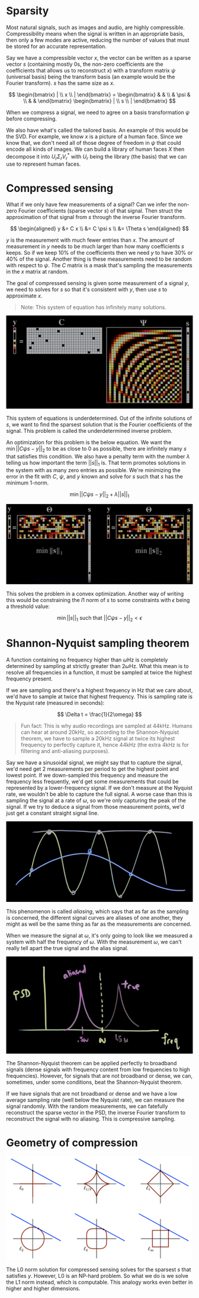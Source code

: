 # Sparsity

Most natural signals, such as images and audio, are highly compressible. Compressibility means when the signal is written in an appropriate basis, then only a few modes are active, reducing the number of values that must be stored for an accurate representation.

Say we have a compressible vector $x$, the vector can be written as a sparse vector $s$ (containing mostly 0s, the non-zero coefficients are the coefficients that allows us to reconstruct $x$) with a transform matrix $\psi$ (universal basis) being the transform basis (an example would be the Fourier transform). $s$ has the same size as $x$.

$$
\begin{bmatrix} | \\ x \\ | \end{bmatrix} = \begin{bmatrix}  & &  \\  & \psi &  \\  & &  \end{bmatrix} \begin{bmatrix} | \\ s \\ | \end{bmatrix}
$$

When we compress a signal, we need to agree on a basis transformation $\psi$ before compressing.

We also have what's called the tailored basis. An example of this would be the SVD. For example, we know $x$ is a picture of a human face. Since we know that, we don't need all of those degree of freedom in $\psi$ that could encode all kinds of images. We can build a library of human faces $X$ then decompose it into $U_r \Sigma_r V_r^*$ with $U_r$ being the library (the basis) that we can use to represent human faces.

# Compressed sensing

What if we only have few measurements of a signal? Can we infer the non-zero Fourier coefficients (sparse vector $s$) of that signal. Then struct the approximation of that signal from $s$ through the inverse Fourier transform.

$$
\begin{aligned}
y &= C x
\\
&= C \psi s
\\
&= \Theta s
\end{aligned}
$$

$y$ is the measurement with much fewer entries than $x$. The amount of measurement in $y$ needs to be much larger than how many coefficients $s$ keeps. So if we keep 10% of the coefficients then we need $y$ to have 30% or 40% of the signal. Another thing is these measurements need to be random with respect to $\psi$. The $C$ matrix is a mask that's sampling the measurements in the $x$ matrix at random.

The goal of compressed sensing is given some measurement of a signal $y$, we need to solves for $s$ so that it's consistent with $y$, then use $s$ to approximate $x$.

> Note: This system of equation has infinitely many solutions.

![](./Assets/compressed-sensing-matrices-fourier-basis.png)

This system of equations is underdetermined. Out of the infinite solutions of $s$, we want to find the sparsest solution that is the Fourier coefficients of the signal. This problem is called the underdetermined inverse problem.

An optimization for this problem is the below equation. We want the $\min|| C \psi s - y ||_2$ to be as close to 0 as possible, there are infinitely many $s$ that satisfies this condition. We also have a penalty term with the number $\lambda$ telling us how important the term $|| s ||_1$ is. That term promotes solutions in the system with as many zero entries as possible. We're minimizing the error in the fit with $C$, $\psi$, and $y$ known and solve for $s$ such that $s$ has the minimum 1-norm.

$$
\min|| C \psi s - y ||_2 + \lambda || s ||_1
$$

![](./Assets/compressed-sensing-penalty-term-visual.png)

This solves the problem in a convex optimization. Another way of writing this would be constraining the $l1$ norm of $s$ to some constraints with $\epsilon$ being a threshold value:

$$
\min || s ||_1 \text{ such that } || C \psi s -y ||_2 < \epsilon
$$

# Shannon-Nyquist sampling theorem

A function containing no frequency higher than $\omega$Hz is completely determined by sampling at strictly greater than $2\omega$Hz. What this mean is to resolve all frequencies in a function, it must be sampled at twice the highest frequency present.

If we are sampling and there's a highest frequency in Hz that we care about, we'd have to sample at twice that highest frequency. This is sampling rate is the Nyquist rate (measured in seconds):

$$
\Delta t = \frac{1}{2\omega}
$$

> Fun fact: This is why audio recordings are sampled at 44kHz. Humans can hear at around 20kHz, so according to the Shannon-Nyquist theorem, we have to sample a 20kHz signal at twice its highest frequency to perfectly capture it, hence 44kHz (the extra 4kHz is for filtering and anti-aliasing purposes).

Say we have a sinusoidal signal, we might say that to capture the signal, we'd need get 2 measurements per period to get the highest point and lowest point. If we down-sampled this frequency and measure the frequency less frequently, we'd get some measurements that could be represented by a lower-frequency signal. If we don't measure at the Nyquist rate, we wouldn't be able to capture the full signal. A worse case than this is sampling the signal at a rate of $\omega$, so we're only capturing the peak of the signal. If we try to deduce a signal from those measurement points, we'd just get a constant straight signal line.

![](./Assets/shannon-nyquist-sampling-rates-illustration.png)

This phenomenon is called *aliasing*, which says that as far as the sampling is concerned, the different signal curves are aliases of one another, they might as well be the same thing as far as the measurements are concerned.

When we measure the signal at $\omega$, it's only going to look like we measured a system with half the frequency of $\omega$. With the measurement $\omega$, we can't really tell apart the true signal and the alias signal.

![](./Assets/psd-shannon-nyquist-sampling-rate-example.png)

The Shannon-Nyquist theorem can be applied perfectly to broadband signals (dense signals with frequency content from low frequencies to high frequencies). However, for signals that are not broadband or dense, we can, sometimes, under some conditions, beat the Shannon-Nyquist theorem.

If we have signals that are not broadband or dense and we have a low average sampling rate (well below the Nyquist rate), we can measure the signal randomly. With the random measurements, we can fatefully reconstruct the sparse vector in the PSD, the inverse Fourier transform to reconstruct the signal with no aliasing. This is compressive sampling.

# Geometry of compression

![](./Assets/different-l-norms-geometric-representation.png)

The L0 norm solution for compressed sensing solves for the sparsest $s$ that satisfies $y$. However, L0 is an NP-hard problem. So what we do is we solve the L1 norm instead, which is computable. This analogy works even better in higher and higher dimensions.